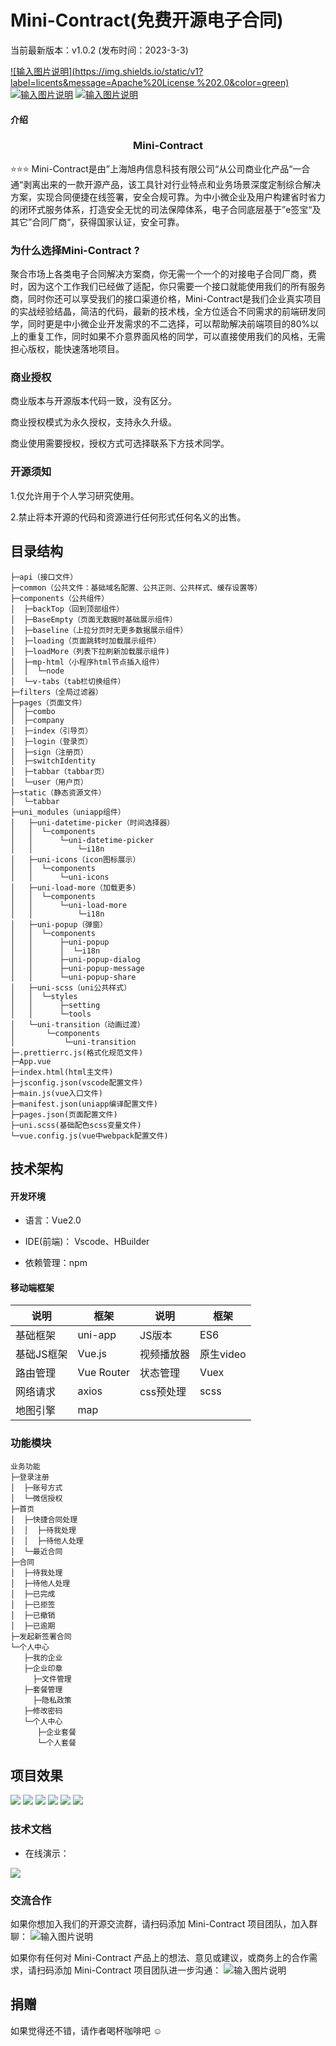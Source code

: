<!--
 * @Description:
 * @LastEditTime: 2023-02-23 10:30:39
 * @LastEditors: 何俊峰
 * @Author: 何俊峰
 * @Date: 2023-02-23 10:11:20
-->
Mini-Contract(免费开源电子合同)
===============

当前最新版本：v1.0.2 (发布时间：2023-3-3)

[![输入图片说明](https://img.shields.io/static/v1?label=licents&message=Apache%20License %202.0&color=green)](https://gitee.com/leepm/mini-contract/blob/master/LICENSE)
[![输入图片说明](https://img.shields.io/static/v1?label=Author&message=上海旭冉信息科技有限公司&color=blue)](https://wwww.yi-types.com)
[![输入图片说明](https://img.shields.io/static/v1?label=version&message=1.0.0&color=green)](https://wwww.yi-types.com)

#### 介绍



<h3 align="center">Mini-Contract</h3>

⭐️⭐️⭐️  Mini-Contract是由”上海旭冉信息科技有限公司“从公司商业化产品“一合通“剥离出来的一款开源产品，该工具针对行业特点和业务场景深度定制综合解决方案，实现合同便捷在线签署，安全合规可靠。为中小微企业及用户构建省时省力的闭环式服务体系，打造安全无忧的司法保障体系，电子合同底层基于”e签宝“及其它”合同厂商“，获得国家认证，安全可靠。



### 为什么选择Mini-Contract ?

聚合市场上各类电子合同解决方案商，你无需一个一个的对接电子合同厂商，费时，因为这个工作我们已经做了适配，你只需要一个接口就能使用我们的所有服务商，同时你还可以享受我们的接口渠道价格，Mini-Contract是我们企业真实项目的实战经验结晶，简洁的代码，最新的技术栈，全方位适合不同需求的前端研发同学，同时更是中小微企业开发需求的不二选择，可以帮助解决前端项目的80%以上的重复工作，同时如果不介意界面风格的同学，可以直接使用我们的风格，无需担心版权，能快速落地项目。



### 商业授权

商业版本与开源版本代码一致，没有区分。

商业授权模式为永久授权，支持永久升级。

商业使用需要授权，授权方式可选择联系下方技术同学。



### 开源须知

1.仅允许用于个人学习研究使用。

2.禁止将本开源的代码和资源进行任何形式任何名义的出售。



目录结构
-----------------------------------

```
├─api（接口文件）
├─common（公共文件：基础域名配置、公共正则、公共样式、缓存设置等）
├─components（公共组件）
│  ├─backTop（回到顶部组件）
│  ├─BaseEmpty（页面无数据时基础展示组件）
│  ├─baseline（上拉分页时无更多数据展示组件）
│  ├─loading（页面跳转时加载展示组件）
│  ├─loadMore（列表下拉刷新加载展示组件)
│  ├─mp-html（小程序html节点插入组件）
│  │  └─node
│  └─v-tabs（tab栏切换组件）
├─filters（全局过滤器）
├─pages（页面文件）
│  ├─combo
│  ├─company
│  ├─index（引导页）
│  ├─login（登录页）
│  ├─sign（注册页）
│  ├─switchIdentity
│  ├─tabbar（tabbar页）
│  └─user（用户页）
├─static（静态资源文件）
│  └─tabbar
├─uni_modules（uniapp组件）
│   ├─uni-datetime-picker（时间选择器）
│   │  └─components
│   │      └─uni-datetime-picker
│   │          └─i18n
│   ├─uni-icons（icon图标展示）
│   │  └─components
│   │      └─uni-icons
│   ├─uni-load-more（加载更多）
│   │  └─components
│   │      └─uni-load-more
│   │          └─i18n
│   ├─uni-popup（弹窗）
│   │  └─components
│   │      ├─uni-popup
│   │      │  └─i18n
│   │      ├─uni-popup-dialog
│   │      ├─uni-popup-message
│   │      └─uni-popup-share
│   ├─uni-scss（uni公共样式）
│   │  └─styles
│   │      ├─setting
│   │      └─tools
│   └─uni-transition（动画过渡）
│       └─components
│           └─uni-transition
├─.prettierrc.js(格式化规范文件)
├─App.vue
├─index.html(html主文件)
├─jsconfig.json(vscode配置文件)
├─main.js(vue入口文件)
├─manifest.json(uniapp编译配置文件)
├─pages.json(页面配置文件)
├─uni.scss(基础配色scss变量文件)
└─vue.config.js(vue中webpack配置文件)
```



技术架构
-----------------------------------

#### 开发环境

- 语言：Vue2.0

- IDE(前端)： Vscode、HBuilder

- 依赖管理：npm



#### 移动端框架

| 说明       | 框架       | 说明       | 框架      |
| ---------- | ---------- | ---------- | --------- |
| 基础框架   | uni-app    | JS版本     | ES6       |
| 基础JS框架 | Vue.js     | 视频播放器 | 原生video |
| 路由管理   | Vue Router | 状态管理   | Vuex      |
| 网络请求   | axios      | css预处理  | scss      |
| 地图引擎   | map        |            |           |



### 功能模块

```
业务功能
├─登录注册
│  ├─账号方式
│  └─微信授权
├─首页
│  ├─快捷合同处理
│  │  ├─待我处理
│  │  ├─待他人处理
│  └─最近合同
├─合同
│  ├─待我处理
│  ├─待他人处理
│  ├─已完成
│  ├─已拒签
│  ├─已撤销
│  ├─已逾期
├─发起新签署合同
└─个人中心
   ├─我的企业
   ├─企业印章
	 ├─文件管理
   ├─套餐管理
	 ├─隐私政策
   ├─修改密码
   └─个人中心
      ├─企业套餐
      └─个人套餐
```







项目效果
----

![](https://leepm.oss-cn-beijing.aliyuncs.com/public-images/yihetong_01.png)
![](https://leepm.oss-cn-beijing.aliyuncs.com/public-images/yihetong_02.png)
![](https://leepm.oss-cn-beijing.aliyuncs.com/public-images/yihetong_03.png)
![](https://leepm.oss-cn-beijing.aliyuncs.com/public-images/yihetong_04.png)
![](https://leepm.oss-cn-beijing.aliyuncs.com/public-images/yihetong_05.png)
![](https://leepm.oss-cn-beijing.aliyuncs.com/public-images/yihetong_06.png)




### 技术文档

* 在线演示：

![](https://leepm.oss-cn-beijing.aliyuncs.com/public-images/yihetong_qrcode.png)



### 交流合作

如果你想加入我们的开源交流群，请扫码添加 Mini-Contract 项目团队，加入群聊：
![输入图片说明](https://leepm.oss-cn-beijing.aliyuncs.com/public-images/shawn_company_qrcode.png)



如果你有任何对 Mini-Contract 产品上的想法、意见或建议，或商务上的合作需求，请扫码添加 Mini-Contract 项目团队进一步沟通：
![输入图片说明](https://leepm.oss-cn-beijing.aliyuncs.com/public-images/shawn_huangxing_qrcode.png)

## 捐赠

如果觉得还不错，请作者喝杯咖啡吧 ☺

